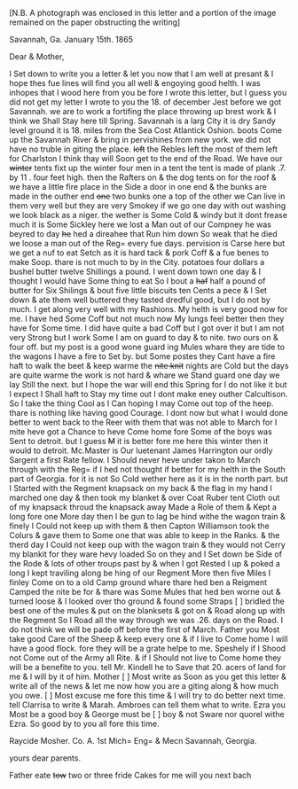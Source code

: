 [N.B. A photograph was enclosed in this letter and a portion of the image remained on the paper obstructing the writing]

Savannah, Ga. January 15th. 1865

Dear & Mother,

I Set down to write you a letter & let you now that I am well at presant & I hope thes fue lines will find you all well & engoying good helth. I was inhopes that I wood here from you be fore I wrote this letter, but I guess you did not get my letter I wrote to you the 18. of december Jest before we got Savannah. we are to work a fortifing the place throwing up brest work & I think we Shall Stay here till Spring. Savannah is a larg City it is dry Sandy level ground it is 18. miles from the Sea Cost Atlantick Oshion. boots Come up the Savannah River & bring in pervishines from new york. we did not have no truble in giting the place. ~~left~~ the Rebles left the most of them left for Charlston I think thay will Soon get to the end of the Road. We have our ~~winter~~ tents fixt up the winter four men in a tent the tent is made of plank .7. by 11 . four feet high. then the Rafters on & the dog tents on for the roof & we have a little fire place in the Side a door in one end & the bunks are made in the outher end ~~one~~ two bunks one a top of the other we Can live in them very well but they are very Smokey if we go one day with out washing we look black as a niger. the wether is Some Cold & windy but it dont frease much it is Some Sickley here we lost a Man out of our Compney he was beyred to day ~~he~~ hed a direahee that Run him down So weak that he died we loose a man out of the Reg= every fue days. pervision is Carse here but we get a nuf to eat Setch as it is hard tack & pork Coff & a fue benes to make Soop. thare is not much to by in the City. potatoes four dollars a bushel butter twelve Shillings a pound. I went down town one day & I thought I would have Some thing to eat So I bout a ~~haf~~ half a pound of butter for Six Shilings & bout five little biscuits ten Cents a pece & I Set down & ate them well buttered they tasted dredful good, but I do not by much. I get along very well with my Rashions. My helth is very good now for me. I have hed Some Coff but not much now My lungs feel better then they have for Some time. I did have quite a bad Coff but I got over it but I am not very Strong but I work Some I am on guard to day & to nite. two ours on & four off. but my post is a good wone guard ing Mules whare they are tide to the wagons I have a fire to Set by. but Some postes they Cant have a fire haft to walk the beet & keep warme the ~~nite knit~~ nights are Cold but the days are quite warme  the work is not hard & whare we Stand guard one day we lay Still the next. but I hope the war will end this Spring for I do not like it  but I expect I Shall haft to Stay my time out  I dont make eney outher Calcultison. So I take the thing Cool as I Can hoping I may Come out top of the heep. thare is nothing like having good Courage. I dont now but what I would done better to went back to the Reer with them that was not able to March for I mite heve got a Chance to heve Come home fore Some of the boys was Sent to detroit. but I guess ~~M~~ it is better fore me here this winter then it would to detroit. Mc.Master is Our luetenant James Harrington our ordly Sargent a first Rate fellow. I Should never heve under takon to March through with the Reg= if I hed not thought if better for my helth in the South part of Georgia. for it is not So Cold wether here as it is in the north part. but I Started with the Regment knapsack on my back & the flag in my hand I marched one day & then took my blanket & over Coat Ruber tent Cloth out of my knapsack throud the knapsack away Made a Role of them & Kept a long fore one More day then I be gun to lag be hind withe the wagon train & finely I Could not keep up with them & then Capton Williamson took the Colurs & gave them to Some one that was able to keep in the Ranks. & the therd day I Could not keep oup with the wagon train & they would not Cerry my blankit for they ware hevy loaded So on they and I Set down be Side of the Rode & lots of other troups past by & when I got Rested I up & poked a long I kept traviling along be hing of our Regment More then five Miles I finley Come on to a old Camp ground whare thare hed ben a Reigment Camped the nite be for & thare was Some Mules that hed ben worne out & turned loose & I looked over tho ground & found some Straps [ ] bridled the best one of the mules & put on the blanksets & got on & Road along up with the Regment So I Road all the way through we was .26. days on the Road. I do not think we will be pade off before the first of March. Father you Most take good Care of the Sheep & keep every one & if I live to Come home I will have a good flock. fore they will be a grate helpe to me. Speshely if I Shood not Come out of the Army all Rite. & if I Should not live to Come home they will be a benefite to you. tell Mr. Kindell he to Save that 20. acers of land for me & I will by it of him. Mother [ ] Most write as Soon as you get this letter & write all of the news & let me now how you are a giting along & how much you owe. [ ] Most excuse me fore this time & I will try to do better next time. tell Clarrisa to write & Marah. Ambroes can tell them what to write. Ezra you Most be a good boy & George must be [ ] boy & not Sware nor quorel withe Ezra. So good by to you all fore this time. 

Raycide Mosher. Co. A. 1st Mich= Eng= & Mecn Savannah, Georgia. 

yours dear parents.

Father eate ~~tow~~ two or three fride Cakes for me will you next bach